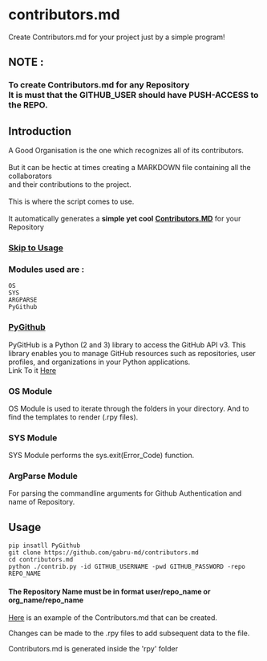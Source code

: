 # contributors.md
Create Contributors.md for your project just by a simple program!

## <strong>NOTE</strong> : 
### To create Contributors.md for any Repository<br> It is must that the GITHUB_USER should have PUSH-ACCESS to the REPO.

## Introduction

A Good Organisation is the one which recognizes all of its contributors.<br><br>But it can
be hectic at times creating a MARKDOWN file containing
all the collaborators<br>and their contributions to the project.<br><br>
This is where the script comes to use.<br><br>
It automatically generates a <strong>simple yet cool</strong>
<strong>[Contributors.MD](https://github.com/gabru-md/contributors.md/blob/master/Contributors.md)</strong> for your Repository

### [Skip to Usage](https://github.com/gabru-md/contributors.md#usage)
### Modules used are :
    OS
    SYS
    ARGPARSE
    PyGithub
    
### [PyGithub](https://github.com/PyGithub/PyGithub) 
  PyGitHub is a Python (2 and 3) library to access the GitHub API v3. This library enables you to manage GitHub resources such as repositories, user profiles, and organizations in your Python applications.
  <br>Link To it [Here](https://github.com/PyGithub/PyGithub)

### OS Module
  OS Module is used to iterate through the folders in your directory. And to find the templates to render (.rpy files).
 
### SYS Module
  SYS Module performs the sys.exit(Error_Code) function.

### ArgParse Module
  For parsing the commandline arguments for Github Authentication and name of Repository.

## Usage
    pip insatll PyGithub
    git clone https://github.com/gabru-md/contributors.md
    cd contributors.md
    python ./contrib.py -id GITHUB_USERNAME -pwd GITHUB_PASSWORD -repo REPO_NAME
    
#### The Repository Name must be in format user/repo_name or org_name/repo_name 

[Here](https://github.com/nsITians/nsITians.github.io/blob/master/Contributors.md)
is an example of the Contributors.md that can be created.

Changes can be made to the .rpy files to add subsequent data to the file.<br>

Contributors.md is generated inside the 'rpy' folder
